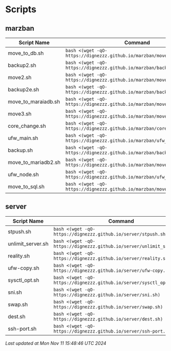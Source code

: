 # Scripts
## marzban

| Script Name | Command |
|-------------|---------|
| move_to_db.sh | `bash <(wget -qO- https://dignezzz.github.io/marzban/move_to_db.sh)` |
| backup2.sh | `bash <(wget -qO- https://dignezzz.github.io/marzban/backup2.sh)` |
| move2.sh | `bash <(wget -qO- https://dignezzz.github.io/marzban/move2.sh)` |
| backup2e.sh | `bash <(wget -qO- https://dignezzz.github.io/marzban/backup2e.sh)` |
| move_to_maraiadb.sh | `bash <(wget -qO- https://dignezzz.github.io/marzban/move_to_maraiadb.sh)` |
| move3.sh | `bash <(wget -qO- https://dignezzz.github.io/marzban/move3.sh)` |
| core_change.sh | `bash <(wget -qO- https://dignezzz.github.io/marzban/core_change.sh)` |
| ufw_main.sh | `bash <(wget -qO- https://dignezzz.github.io/marzban/ufw_main.sh)` |
| backup.sh | `bash <(wget -qO- https://dignezzz.github.io/marzban/backup.sh)` |
| move_to_mariadb2.sh | `bash <(wget -qO- https://dignezzz.github.io/marzban/move_to_mariadb2.sh)` |
| ufw_node.sh | `bash <(wget -qO- https://dignezzz.github.io/marzban/ufw_node.sh)` |
| move_to_sql.sh | `bash <(wget -qO- https://dignezzz.github.io/marzban/move_to_sql.sh)` |

## server

| Script Name | Command |
|-------------|---------|
| stpush.sh | `bash <(wget -qO- https://dignezzz.github.io/server/stpush.sh)` |
| unlimit_server.sh | `bash <(wget -qO- https://dignezzz.github.io/server/unlimit_server.sh)` |
| reality.sh | `bash <(wget -qO- https://dignezzz.github.io/server/reality.sh)` |
| ufw-copy.sh | `bash <(wget -qO- https://dignezzz.github.io/server/ufw-copy.sh)` |
| sysctl_opt.sh | `bash <(wget -qO- https://dignezzz.github.io/server/sysctl_opt.sh)` |
| sni.sh | `bash <(wget -qO- https://dignezzz.github.io/server/sni.sh)` |
| swap.sh | `bash <(wget -qO- https://dignezzz.github.io/server/swap.sh)` |
| dest.sh | `bash <(wget -qO- https://dignezzz.github.io/server/dest.sh)` |
| ssh-port.sh | `bash <(wget -qO- https://dignezzz.github.io/server/ssh-port.sh)` |


_Last updated at Mon Nov 11 15:48:46 UTC 2024_ 
